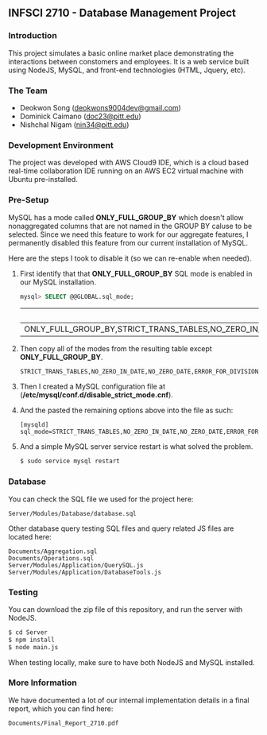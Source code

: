 ## INFSCI 2710 - Database Management Project

### Introduction
This project simulates a basic online market place demonstrating the interactions
between constomers and employees. It is a web service built using NodeJS, MySQL,
and front-end technologies (HTML, Jquery, etc). 

### The Team
- Deokwon Song (deokwons9004dev@gmail.com)
- Dominick Caimano (doc23@pitt.edu)
- Nishchal Nigam (nin34@pitt.edu)

### Development Environment
The project was developed with AWS Cloud9 IDE, which is a cloud based real-time 
collaboration IDE running on an AWS EC2 virtual machine with Ubuntu pre-installed.

### Pre-Setup
MySQL has a mode called __ONLY_FULL_GROUP_BY__ which doesn't allow nonaggregated 
columns that are not named in the GROUP BY caluse to be selected. Since we need 
this feature to work for our aggregate features, I permanently disabled this 
feature from our current installation of MySQL.

Here are the steps I took to disable it (so we can re-enable when needed).

1. First identify that that __ONLY_FULL_GROUP_BY__ SQL mode is enabled in our MySQL installation.

    ```sql
    mysql> SELECT @@GLOBAL.sql_mode;
    ```

    | @@GLOBAL.sql_mode |
    | ------------|
    | ONLY_FULL_GROUP_BY,STRICT_TRANS_TABLES,NO_ZERO_IN_DATE,NO_ZERO_DATE,ERROR_FOR_DIVISION_BY_ZERO,NO_AUTO_CREATE_USER,NO_ENGINE_SUBSTITUTION |

2. Then copy all of the modes from the resulting table except __ONLY_FULL_GROUP_BY__.

    ```
    STRICT_TRANS_TABLES,NO_ZERO_IN_DATE,NO_ZERO_DATE,ERROR_FOR_DIVISION_BY_ZERO,NO_AUTO_CREATE_USER,NO_ENGINE_SUBSTITUTION
    ```
3. Then I created a MySQL configuration file at (__/etc/mysql/conf.d/disable_strict_mode.cnf__).
4. And the pasted the remaining options above into the file as such:

    ```
    [mysqld]
    sql_mode=STRICT_TRANS_TABLES,NO_ZERO_IN_DATE,NO_ZERO_DATE,ERROR_FOR_DIVISION_BY_ZERO,NO_AUTO_CREATE_USER,NO_ENGINE_SUBSTITUTION
    ```
5. And a simple MySQL server service restart is what solved the problem.
    ```bash
    $ sudo service mysql restart
    ```

### Database
You can check the SQL file we used for the project here:

```
Server/Modules/Database/database.sql
```

Other database query testing SQL files and query related JS files are located here:

```
Documents/Aggregation.sql
Documents/Operations.sql
Server/Modules/Application/QuerySQL.js
Server/Modules/Application/DatabaseTools.js
```

### Testing
You can download the zip file of this repository, and run the server with NodeJS.

```bash
$ cd Server
$ npm install
$ node main.js
```

When testing locally, make sure to have both NodeJS and MySQL installed.

### More Information
We have documented a lot of our internal implementation details in a final report, 
which you can find here:

```
Documents/Final_Report_2710.pdf
```

